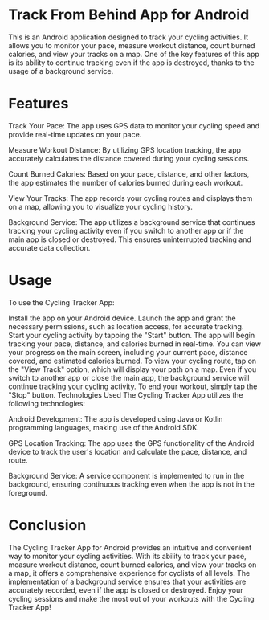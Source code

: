 # Track From Behind App for Android
This is an Android application designed to track your cycling activities. It allows you to monitor your pace, measure workout distance, count burned calories, and view your tracks on a map. One of the key features of this app is its ability to continue tracking even if the app is destroyed, thanks to the usage of a background service.

# Features
Track Your Pace: The app uses GPS data to monitor your cycling speed and provide real-time updates on your pace.

Measure Workout Distance: By utilizing GPS location tracking, the app accurately calculates the distance covered during your cycling sessions.

Count Burned Calories: Based on your pace, distance, and other factors, the app estimates the number of calories burned during each workout.

View Your Tracks: The app records your cycling routes and displays them on a map, allowing you to visualize your cycling history.

Background Service: The app utilizes a background service that continues tracking your cycling activity even if you switch to another app or if the main app is closed or destroyed. This ensures uninterrupted tracking and accurate data collection.

# Usage
To use the Cycling Tracker App:

Install the app on your Android device.
Launch the app and grant the necessary permissions, such as location access, for accurate tracking.
Start your cycling activity by tapping the "Start" button.
The app will begin tracking your pace, distance, and calories burned in real-time.
You can view your progress on the main screen, including your current pace, distance covered, and estimated calories burned.
To view your cycling route, tap on the "View Track" option, which will display your path on a map.
Even if you switch to another app or close the main app, the background service will continue tracking your cycling activity.
To end your workout, simply tap the "Stop" button.
Technologies Used
The Cycling Tracker App utilizes the following technologies:

Android Development: The app is developed using Java or Kotlin programming languages, making use of the Android SDK.

GPS Location Tracking: The app uses the GPS functionality of the Android device to track the user's location and calculate the pace, distance, and route.

Background Service: A service component is implemented to run in the background, ensuring continuous tracking even when the app is not in the foreground.

# Conclusion
The Cycling Tracker App for Android provides an intuitive and convenient way to monitor your cycling activities. With its ability to track your pace, measure workout distance, count burned calories, and view your tracks on a map, it offers a comprehensive experience for cyclists of all levels. The implementation of a background service ensures that your activities are accurately recorded, even if the app is closed or destroyed. Enjoy your cycling sessions and make the most out of your workouts with the Cycling Tracker App!
